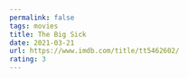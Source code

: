```yaml
---
permalink: false
tags: movies
title: The Big Sick
date: 2021-03-21
url: https://www.imdb.com/title/tt5462602/
rating: 3
---
```

